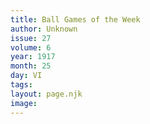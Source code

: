 ```yaml
---
title: Ball Games of the Week
author: Unknown
issue: 27
volume: 6
year: 1917
month: 25
day: VI
tags:
layout: page.njk
image:
---
```



